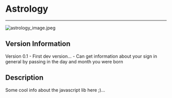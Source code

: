# Astrology
***
![astrology_image.jpeg](https://bitbucket.org/repo/LjXMnk/images/2298719127-astrology_image.jpeg)

## Version Information
Version 0.1
    - First dev version...
    - Can get information about your sign in general by passing in the day and month you were born

## Description
Some cool info about the javascript lib here ;)...


